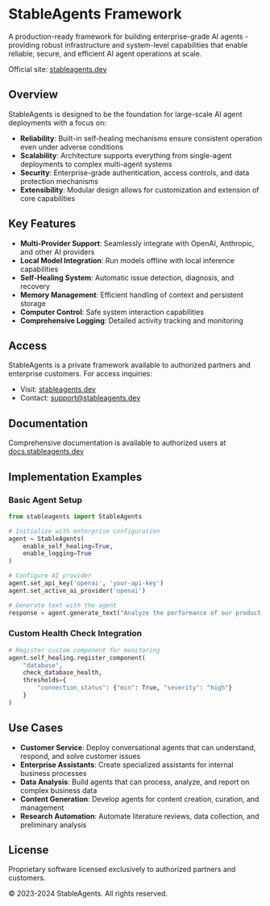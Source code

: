 # StableAgents Framework

A production-ready framework for building enterprise-grade AI agents - providing robust infrastructure and system-level capabilities that enable reliable, secure, and efficient AI agent operations at scale.

Official site: [stableagents.dev](https://stableagents.dev)

## Overview

StableAgents is designed to be the foundation for large-scale AI agent deployments with a focus on:

- **Reliability**: Built-in self-healing mechanisms ensure consistent operation even under adverse conditions
- **Scalability**: Architecture supports everything from single-agent deployments to complex multi-agent systems
- **Security**: Enterprise-grade authentication, access controls, and data protection mechanisms
- **Extensibility**: Modular design allows for customization and extension of core capabilities

## Key Features

- **Multi-Provider Support**: Seamlessly integrate with OpenAI, Anthropic, and other AI providers
- **Local Model Integration**: Run models offline with local inference capabilities
- **Self-Healing System**: Automatic issue detection, diagnosis, and recovery
- **Memory Management**: Efficient handling of context and persistent storage
- **Computer Control**: Safe system interaction capabilities
- **Comprehensive Logging**: Detailed activity tracking and monitoring

## Access

StableAgents is a private framework available to authorized partners and enterprise customers. For access inquiries:

- Visit: [stableagents.dev](https://stableagents.dev)
- Contact: support@stableagents.dev

## Documentation

Comprehensive documentation is available to authorized users at [docs.stableagents.dev](https://docs.stableagents.dev)

## Implementation Examples

### Basic Agent Setup

```python
from stableagents import StableAgents

# Initialize with enterprise configuration
agent = StableAgents(
    enable_self_healing=True,
    enable_logging=True
)

# Configure AI provider
agent.set_api_key('openai', 'your-api-key')
agent.set_active_ai_provider('openai')

# Generate text with the agent
response = agent.generate_text("Analyze the performance of our product in Q1")
```

### Custom Health Check Integration

```python
# Register custom component for monitoring
agent.self_healing.register_component(
    "database",
    check_database_health,
    thresholds={
        "connection_status": {"min": True, "severity": "high"}
    }
)
```

## Use Cases

- **Customer Service**: Deploy conversational agents that can understand, respond, and solve customer issues
- **Enterprise Assistants**: Create specialized assistants for internal business processes
- **Data Analysis**: Build agents that can process, analyze, and report on complex business data
- **Content Generation**: Develop agents for content creation, curation, and management
- **Research Automation**: Automate literature reviews, data collection, and preliminary analysis

## License

Proprietary software licensed exclusively to authorized partners and customers.

© 2023-2024 StableAgents. All rights reserved.